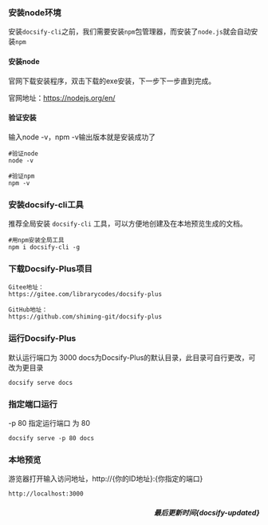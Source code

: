 ### 安装node环境

安装`docsify-cli`之前，我们需要安装`npm`包管理器，而安装了`node.js`就会自动安装`npm`

#### 安装node

官网下载安装程序，双击下载的exe安装，下一步下一步直到完成。

官网地址：<https://nodejs.org/en/>

#### 验证安装

输入node -v，npm -v输出版本就是安装成功了

```
#验证node
node -v

#验证npm
npm -v
```

### 安装docsify-cli工具

推荐全局安装 `docsify-cli` 工具，可以方便地创建及在本地预览生成的文档。

```
#用npm安装全局工具
npm i docsify-cli -g
```

### 下载Docsify-Plus项目

```
Gitee地址：
https://gitee.com/librarycodes/docsify-plus

GitHub地址：
https://github.com/shiming-git/docsify-plus
```

### 运行Docsify-Plus

默认运行端口为 3000  docs为Docsify-Plus的默认目录，此目录可自行更改，可改为更目录

```
docsify serve docs
```

### 指定端口运行

-p 80  指定运行端口  为 80 

```
docsify serve -p 80 docs
```

### 本地预览

游览器打开输入访问地址，http://{你的ID地址}:{你指定的端口}

```
http://localhost:3000
```
<h5 style="text-align:right">最后更新时间{docsify-updated}</h5>


